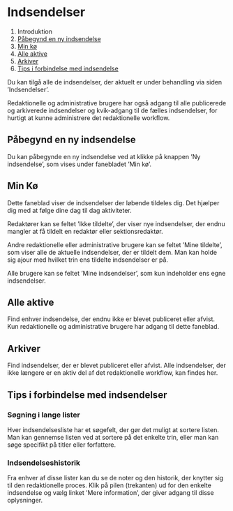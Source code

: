 # Indsendelser

1. Introduktion
2. [Påbegynd en ny indsendelse](#påbegynd-en-ny-indsendelse)
3. [Min kø](#min-kø)
4. [Alle aktive](/ind4)
5. [Arkiver](#arkiver)
6. [Tips i forbindelse med indsendelse](#tips-i-forbindelse-med-indsendelser)

Du kan tilgå alle de indsendelser, der aktuelt er under behandling via siden ’Indsendelser’.

Redaktionelle og administrative brugere har også adgang til alle publicerede og arkiverede indsendelser og kvik-adgang til de fælles indsendelser, for hurtigt at kunne administrere det redaktionelle workflow.

## Påbegynd en ny indsendelse

Du kan påbegynde en ny indsendelse ved at klikke på knappen ’Ny indsendelse’, som vises under fanebladet ’Min kø’.

## Min Kø

Dette faneblad viser de indsendelser der løbende tildeles dig. Det hjælper dig med at følge dine dag til dag aktiviteter.

Redaktører kan se feltet ’Ikke tildelte’, der viser nye indsendelser, der endnu mangler at få tildelt en redaktør eller sektionsredaktør.

Andre redaktionelle eller administrative brugere kan se feltet ’Mine tildelte’, som viser alle de aktuelle indsendelser, der er tildelt dem. Man kan holde sig ajour med hvilket trin ens tildelte indsendelser er på.

Alle brugere kan se feltet ’Mine indsendelser’, som kun indeholder ens egne indsendelser.

## Alle aktive

Find enhver indsendelse, der endnu ikke er blevet publiceret eller afvist. Kun redaktionelle og administrative brugere har adgang til dette faneblad.

## Arkiver

Find indsendelser, der er blevet publiceret eller afvist. Alle indsendelser, der ikke længere er en aktiv del af det redaktionelle workflow, kan findes her.

## Tips i forbindelse med indsendelser

### Søgning i lange lister

Hver indsendelsesliste har et søgefelt, der gør det muligt at sortere listen. Man kan gennemse listen ved at sortere på det enkelte trin, eller man kan søge specifikt på titler eller forfattere.

### Indsendelseshistorik

Fra enhver af disse lister kan du se de noter og den historik, der knytter sig til den redaktionelle proces. Klik på pilen \(trekanten\) ud for den enkelte indsendelse og vælg linket ’Mere information’, der giver adgang til disse oplysninger.

